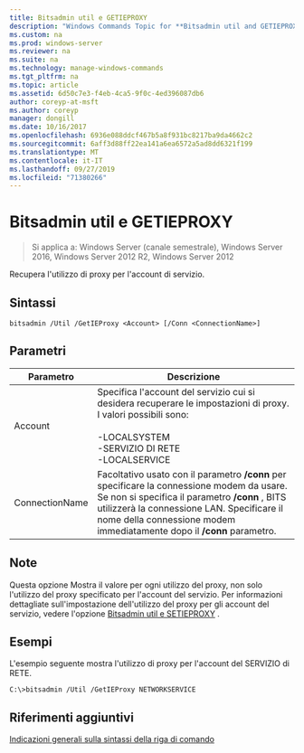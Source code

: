 ```yaml
---
title: Bitsadmin util e GETIEPROXY
description: "Windows Commands Topic for **Bitsadmin util and GETIEPROXY** : Recupera l'utilizzo del proxy per l'account del servizio specificato."
ms.custom: na
ms.prod: windows-server
ms.reviewer: na
ms.suite: na
ms.technology: manage-windows-commands
ms.tgt_pltfrm: na
ms.topic: article
ms.assetid: 6d50c7e3-f4eb-4ca5-9f0c-4ed396087db6
author: coreyp-at-msft
ms.author: coreyp
manager: dongill
ms.date: 10/16/2017
ms.openlocfilehash: 6936e088ddcf467b5a8f931bc8217ba9da4662c2
ms.sourcegitcommit: 6aff3d88ff22ea141a6ea6572a5ad8dd6321f199
ms.translationtype: MT
ms.contentlocale: it-IT
ms.lasthandoff: 09/27/2019
ms.locfileid: "71380266"
---
```

# <a name="bitsadmin-util-and-getieproxy"></a>Bitsadmin util e GETIEPROXY

> Si applica a: Windows Server (canale semestrale), Windows Server 2016, Windows Server 2012 R2, Windows Server 2012

Recupera l'utilizzo di proxy per l'account di servizio.

## <a name="syntax"></a>Sintassi

```
bitsadmin /Util /GetIEProxy <Account> [/Conn <ConnectionName>]
```

## <a name="parameters"></a>Parametri

|Parametro|Descrizione|
|-------|--------|
|Account|Specifica l'account del servizio cui si desidera recuperare le impostazioni di proxy. I valori possibili sono:<br /><br />-LOCALSYSTEM<br />-SERVIZIO DI RETE<br />-LOCALSERVICE|
|ConnectionName|Facoltativo usato con il parametro **/conn** per specificare la connessione modem da usare. Se non si specifica il parametro **/conn** , BITS utilizzerà la connessione LAN. Specificare il nome della connessione modem immediatamente dopo il **/conn** parametro.|

## <a name="remarks"></a>Note

Questa opzione Mostra il valore per ogni utilizzo del proxy, non solo l'utilizzo del proxy specificato per l'account del servizio. Per informazioni dettagliate sull'impostazione dell'utilizzo del proxy per gli account del servizio, vedere l'opzione [Bitsadmin util e SETIEPROXY](bitsadmin-util-and-setieproxy.md) .

## <a name="BKMK_examples"></a>Esempi

L'esempio seguente mostra l'utilizzo di proxy per l'account del SERVIZIO di RETE.

```
C:\>bitsadmin /Util /GetIEProxy NETWORKSERVICE
```

## <a name="additional-references"></a>Riferimenti aggiuntivi

[Indicazioni generali sulla sintassi della riga di comando](command-line-syntax-key.md)
